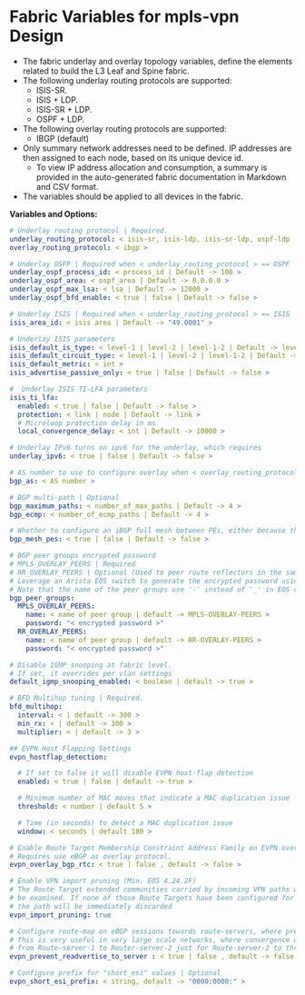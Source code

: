 # Fabric Variables for mpls-vpn Design

- The fabric underlay and overlay topology variables, define the elements related to build the L3 Leaf and Spine fabric.
- The following underlay routing protocols are supported:
  - ISIS-SR.
  - ISIS + LDP.
  - ISIS-SR + LDP.
  - OSPF + LDP.
- The following overlay routing protocols are supported:
  - IBGP (default)
- Only summary network addresses need to be defined. IP addresses are then assigned to each node, based on its unique device id.
  - To view IP address allocation and consumption, a summary is provided in the auto-generated fabric documentation in Markdown and CSV format.
- The variables should be applied to all devices in the fabric.

**Variables and Options:**

```yaml
# Underlay routing protocol | Required.
underlay_routing_protocol: < isis-sr, isis-ldp, isis-sr-ldp, ospf-ldp | Default -> isis-sr >
overlay_routing_protocol: < ibgp >

# Underlay OSFP | Required when < underlay_routing_protocol > == OSPF
underlay_ospf_process_id: < process_id | Default -> 100 >
underlay_ospf_area: < ospf_area | Default -> 0.0.0.0 >
underlay_ospf_max_lsa: < lsa | Default -> 12000 >
underlay_ospf_bfd_enable: < true | false | Default -> false >

# Underlay ISIS | Required when < underlay_routing_protocol > == ISIS
isis_area_id: < isis area | Default -> "49.0001" >

# Underlay ISIS parameters
isis_default_is_type: < level-1 | level-2 | level-1-2 | Default -> level-1-2 >
isis_default_circuit_type: < level-1 | level-2 | level-1-2 | Default -> level-1-2 >
isis_default_metric: < int >
isis_advertise_passive_only: < true | false | Default -> false >

#  Underlay ISIS TI-LFA parameters
isis_ti_lfa:
  enabled: < true | false | Default -> false >
  protection: < link | node | Default -> link >
  # Microloop protection delay in ms
  local_convergence_delay: < int | Default -> 10000 >

# Underlay IPv6 turns on ipv6 for the underlay, which requires
underlay_ipv6: < true | false | Default -> false >

# AS number to use to configure overlay when < overlay_routing_protocol > == IBGP
bgp_as: < AS number >

# BGP multi-path | Optional
bgp_maximum_paths: < number_of_max_paths | Default -> 4 >
bgp_ecmp: < number_of_ecmp_paths | Default -> 4 >

# Whether to configure an iBGP full mesh between PEs, either because there is no RR used or other reasons.
bgp_mesh_pes: < true | false | Default -> false >

# BGP peer groups encrypted password
# MPLS_OVERLAY_PEERS | Required
# RR_OVERLAY_PEERS | Optional (Used to peer route reflectors in the same node-group (rr cluster) to each other)
# Leverage an Arista EOS switch to generate the encrypted password using the correct peer group name.
# Note that the name of the peer groups use '-' instead of '_' in EOS configuration.
bgp_peer_groups:
  MPLS_OVERLAY_PEERS:
    name: < name of peer group | default -> MPLS-OVERLAY-PEERS >
    password: "< encrypted password >"
  RR_OVERLAY_PEERS:
    name: < name of peer group | default -> RR-OVERLAY-PEERS >
    password: "< encrypted password >"

# Disable IGMP snooping at fabric level.
# If set, it overrides per vlan settings
default_igmp_snooping_enabled: < boolean | default -> true >

# BFD Multihop tuning | Required.
bfd_multihop:
  interval: < | default -> 300 >
  min_rx: < | default -> 300 >
  multiplier: < | default -> 3 >

## EVPN Host Flapping Settings
evpn_hostflap_detection:

  # If set to false it will disable EVPN host-flap detection
  enabled: < true | false | default -> true >

  # Minimum number of MAC moves that indicate a MAC duplication issue
  threshold: < number | default 5 >

  # Time (in seconds) to detect a MAC duplication issue
  window: < seconds | default 180 >

# Enable Route Target Membership Constraint Address Family on EVPN overlay BGP peerings (Min. EOS 4.25.1F)
# Requires use eBGP as overlay protocol.
evpn_overlay_bgp_rtc: < true | false , default -> false >

# Enable VPN import pruning (Min. EOS 4.24.2F)
# The Route Target extended communities carried by incoming VPN paths will
# be examined. If none of those Route Targets have been configured for import,
# the path will be immediately discarded
evpn_import_pruning: true

# Configure route-map on eBGP sessions towards route-servers, where prefixes with the peer's ASN in the AS Path are filtered away.
# This is very useful in very large scale networks, where convergence will be quicker by not having to return all updates received
# from Route-server-1 to Router-server-2 just for Route-server-2 to throw them away because of AS Path loop detection.
evpn_prevent_readvertise_to_server : < true | false , default -> false >

# Configure prefix for "short_esi" values | Optional
evpn_short_esi_prefix: < string, default -> "0000:0000:" >

```
